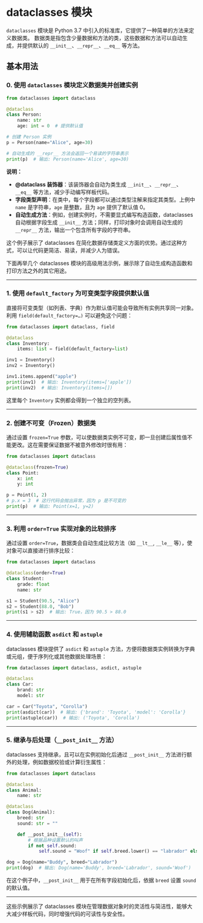 ﻿
# dataclasses 模块

`dataclasses` 模块是 Python 3.7 中引入的标准库，它提供了一种简单的方法来定义数据类。
数据类是指包含少量数据和方法的类，这些数据和方法可以自动生成，并提供默认的 `__init__`、`__repr__`、`__eq__` 等方法。

## 基本用法

### 0. 使用 `dataclasses` 模块定义数据类并创建实例

```python
from dataclasses import dataclass

@dataclass
class Person:
    name: str
    age: int = 0  # 提供默认值

# 创建 Person 实例
p = Person(name="Alice", age=30)

# 自动生成的 __repr__ 方法会返回一个易读的字符串表示
print(p)  # 输出: Person(name='Alice', age=30)
```

**说明：**

- **@dataclass 装饰器**：该装饰器会自动为类生成 `__init__`、`__repr__`、`__eq__` 等方法，减少手动编写样板代码。
- **字段类型声明**：在类中，每个字段都可以通过类型注解来指定其类型。上例中 `name` 是字符串，`age` 是整数，且为 `age` 提供了默认值 0。
- **自动生成方法**：例如，创建实例时，不需要显式编写构造函数，dataclasses 自动根据字段生成 `__init__` 方法；同样，打印对象时会调用自动生成的 `__repr__` 方法，输出一个包含所有字段的字符串。

这个例子展示了 dataclasses 在简化数据存储类定义方面的优势。通过这种方式，可以让代码更简洁、易读，并减少人为错误。


下面再举几个 dataclasses 模块的高级用法示例，展示除了自动生成构造函数和打印方法之外的其它用途。

---

### 1. 使用 `default_factory` 为可变类型字段提供默认值

直接将可变类型（如列表、字典）作为默认值可能会导致所有实例共享同一对象。利用 `field(default_factory=…)` 可以避免这个问题：

```python
from dataclasses import dataclass, field

@dataclass
class Inventory:
    items: list = field(default_factory=list)

inv1 = Inventory()
inv2 = Inventory()

inv1.items.append("apple")
print(inv1)  # 输出: Inventory(items=['apple'])
print(inv2)  # 输出: Inventory(items=[])
```

这里每个 `Inventory` 实例都会得到一个独立的空列表。

---

### 2. 创建不可变（Frozen）数据类

通过设置 `frozen=True` 参数，可以使数据类实例不可变，即一旦创建后属性值不能更改。这在需要保证数据不被意外修改时很有用：

```python
from dataclasses import dataclass

@dataclass(frozen=True)
class Point:
    x: int
    y: int

p = Point(1, 2)
# p.x = 3  # 这行代码会抛出异常，因为 p 是不可变的
print(p)  # 输出: Point(x=1, y=2)
```

---

### 3. 利用 `order=True` 实现对象的比较排序

通过设置 `order=True`，数据类会自动生成比较方法（如 `__lt__`, `__le__` 等），使对象可以直接进行排序比较：

```python
from dataclasses import dataclass

@dataclass(order=True)
class Student:
    grade: float
    name: str

s1 = Student(90.5, "Alice")
s2 = Student(88.0, "Bob")
print(s1 > s2)  # 输出: True，因为 90.5 > 88.0
```

---

### 4. 使用辅助函数 `asdict` 和 `astuple`

dataclasses 模块提供了 `asdict` 和 `astuple` 方法，方便将数据类实例转换为字典或元组，便于序列化或其他数据处理场景：

```python
from dataclasses import dataclass, asdict, astuple

@dataclass
class Car:
    brand: str
    model: str

car = Car("Toyota", "Corolla")
print(asdict(car))  # 输出: {'brand': 'Toyota', 'model': 'Corolla'}
print(astuple(car))  # 输出: ('Toyota', 'Corolla')
```

---

### 5. 继承与后处理（`__post_init__` 方法）

dataclasses 支持继承，且可以在实例初始化后通过 `__post_init__` 方法进行额外的处理，例如数据校验或计算衍生属性：

```python
from dataclasses import dataclass

@dataclass
class Animal:
    name: str

@dataclass
class Dog(Animal):
    breed: str
    sound: str = ""

    def __post_init__(self):
        # 根据品种设置默认的叫声
        if not self.sound:
            self.sound = "Woof" if self.breed.lower() == "labrador" else "Bark"

dog = Dog(name="Buddy", breed="Labrador")
print(dog)  # 输出: Dog(name='Buddy', breed='Labrador', sound='Woof')
```

在这个例子中，`__post_init__` 用于在所有字段初始化后，依据 `breed` 设置 `sound` 的默认值。

---

这些示例展示了 dataclasses 模块在管理数据对象时的灵活性与简洁性，能够大大减少样板代码，同时增强代码的可读性与安全性。
